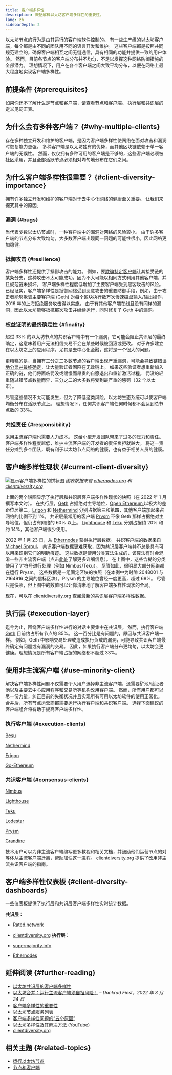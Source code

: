 ```yaml
---
title: 客户端多样性
description: 概括解释以太坊客户端多样性的重要性。
lang: zh
sidebarDepth: 2
---
```


以太坊节点的行为是由其运行的客户端软件控制的。 有一些生产级的以太坊客户端，每个都是由不同的团队用不同的语言开发和维护。 这些客户端都是按照共同规范建立的，确保客户端相互之间无缝通信，具有相同的功能并提供一致的用户体验。 然而，目前各节点的客户端分布并不均匀，不足以发挥这种网络防御措施的全部潜力。 理想情况下，用户在各个客户端之间大致平均分布，以便在网络上最大程度地实现客户端多样性。

## 前提条件 {#prerequisites}

如果你还不了解什么是节点和客户端，请查看[节点和客户端](/developers/docs/nodes-and-clients/)。 [执行层](/glossary/#execution-layer)和[共识层](/glossary/#consensus-layer)的定义见词汇表。

## 为什么会有多种客户端？ {#why-multiple-clients}

存在多种独立开发和维护的客户端，是因为客户端多样性使网络在面对攻击和漏洞时恢复能力更强。 多种客户端是以太坊独有的优势，而其他区块链依赖于单一客户端的无误性。 然而，仅仅拥有多种可用的客户端是不够的，这些客户端必须被社区采用，并且全部活跃节点必须相对均匀地分布在它们之间。

## 为什么客户端多样性很重要？ {#client-diversity-importance}

拥有许多独立开发和维护的客户端对于去中心化网络的健康至关重要。 让我们来探究其中的原因。

### 漏洞 {#bugs}

当代表少数以太坊节点时，一种客户端中的漏洞对网络的风险较小。 由于许多客户端的节点分布大致均匀，大多数客户端出现同一问题的可能性很小，因此网络更加稳健。

### 抵御攻击 {#resilience}

客户端多样性还提供了抵御攻击的能力。 例如，要[欺骗特定客户端](https://x.com/vdWijden/status/1437712249926393858)让其接受链的某条分支，这种攻击不太可能成功，因为不大可能以相同方式利用其他客户端，并且规范链未损坏。 客户端多样性程度低增加了主要客户端受到黑客攻击的风险。 已经证实，客户端多样性是抵御网络受到恶意攻击的重要防御手段，例如，由于攻击者能够欺骗主要客户端 (Geth) 对每个区块执行数万次慢速磁盘输入/输出操作，2016 年的上海拒绝服务攻击得以实施。 由于有其他客户端在线且没有同样的漏洞，因此以太坊能够抵抗那次攻击并继续运行，同时修复了 Geth 中的漏洞。

### 权益证明的最终确定性 {#finality}

超过 33% 的以太坊节点的共识客户端中有一个漏洞，它可能会阻止共识层的最终确定，这意味着用户无法相信交易不会在某些时候被回滚或更改。 对于许多建立在以太坊之上的应用程序，尤其是去中心化金融，这将是一个很大的问题。

<Emoji text="🚨" className="me-4" /> 更糟糕的是，当拥有三分之二多数节点的客户端出现严重漏洞，可能会导致链<a href="https://www.symphonious.net/2021/09/23/what-happens-if-beacon-chain-consensus-fails/" target="_blank">错误地分叉并最终确定</a>，让大量验证者困陷在无效链上。 如果这些验证者想重新加入正确的链，他们将面临罚没或缓慢而昂贵的自愿退出和重新激活过程。 罚没的轻重随过错节点数量而异，三分之二的大多数将受到最严重的惩罚（32 个以太币）。

尽管这些情况不太可能发生，但为了降低这类风险，以太坊生态系统可以使客户端均衡分布在活跃节点上。 理想情况下，任何共识客户端任何时候都不会达到总节点数的 33%。

### 共担责任 {#responsibility}

采用主流客户端也需要人力成本。 这给小型开发团队带来了过多的压力和责任。 客户端多样性程度越低，维护主流客户端的开发者的责任负担就越大。 将这一责任分摊到多个团队，既有利于以太坊节点网络的健康，也有益于相关人员的健康。

## 客户端多样性现状 {#current-client-diversity}

![显示客户端多样性的饼状图](./client-diversity.png) _图表数据来自 [ethernodes.org](https://ethernodes.org) 和 [ clientdiversity.org](https://clientdiversity.org/)_

上面的两个饼图显示了执行层和共识层客户端多样性现状的快照（在 2022 年 1 月撰写本文时）。 在执行层，[Geth](https://geth.ethereum.org/) 占据绝对主导地位，[Open Ethereum ](https://openethereum.github.io/) 以极大的差距位居第二，[Erigon](https://github.com/ledgerwatch/erigon) 和 [Nethermind](https://nethermind.io/) 分别占据第三和第四，其他客户端加起来占网络的比例不到 1%。 共识层最常用的客户端 [Prysm](https://prysmaticlabs.com/#projects) 不像 Geth 那样占据绝对主导地位，但仍占有网络的 60% 以上。 [Lighthouse](https://lighthouse.sigmaprime.io/) 和 [Teku](https://consensys.net/knowledge-base/ethereum-2/teku/) 分别占据约 20% 和约 14%，其他客户端很少使用。

2022 年 1 月 23 日，从 [Ethernodes](https://ethernodes.org) 获得执行层数据。 共识客户端的数据来自 [Michael Sproul](https://github.com/sigp/blockprint)。 共识客户端数据更难获取，因为共识层客户端并不总是具有可以用来识别它们的明确痕迹。 这些数据是使用分类算法生成的，该算法有时会混淆一些非主流客户端（点击[此处](https://x.com/sproulM_/status/1440512518242197516)了解更多详细信息）。 在上图中，这些含糊的分类使用了“/”符号进行处理（例如 Nimbus/Teku）。 尽管如此，很明显大部分网络都在运行 Prysm。 这些数据是一组固定区块的快照（在本例中为时隙 2048001 与 2164916 之间的信标区块），Prysm 的主导地位曾经一度更高，超过 68%。 尽管只是快照，但上图中的数值可以让你清晰地了解客户端多样性现状的全局。

现在，可以在 [clientdiversity.org](https://clientdiversity.org/) 查阅最新的共识层客户端多样性数据。

## 执行层 {#execution-layer}

迄今为止，围绕客户端多样性进行的对话主要集中在共识层。 然而，执行客户端 [Geth](https://geth.ethereum.org) 目前约占所有节点的 85%。 这一百分比是有问题的，原因与共识客户端一样。 例如，Geth 中影响交易处理或造成执行负载的漏洞，可能导致共识客户端最终确定有问题或有漏洞的交易。 因此，如果执行客户端分布更均匀，以太坊会更健康。理想情况是所有客户端占据的网络都不超过 33%。

## 使用非主流客户端 {#use-minority-client}

解决客户端多样性问题不仅需要个人用户选择非主流客户端，还需要矿池/验证者池以及主要去中心应用程序和交易所等机构改用客户端。 然而，所有用户都可以尽一份力量，纠正目前的失衡状况并且实现所有可用以太坊软件的使用正常化。 合并后，所有节点运营商都需要运行执行客户端和共识客户端。 选择下面建议的客户端组合将有助于提高客户端多样性。

### 执行客户端 {#execution-clients}

[Besu](https://www.hyperledger.org/use/besu)

[Nethermind](https://downloads.nethermind.io/)

[Erigon](https://github.com/ledgerwatch/erigon)

[Go-Ethereum](https://geth.ethereum.org/)

### 共识客户端 {#consensus-clients}

[Nimbus](https://nimbus.team/)

[Lighthouse](https://github.com/sigp/lighthouse)

[Teku](https://consensys.net/knowledge-base/ethereum-2/teku/)

[Lodestar](https://github.com/ChainSafe/lodestar)

[Prysm](https://docs.prylabs.network/docs/getting-started)

[Grandine](https://docs.grandine.io/)

技术用户可以为非主流客户端编写更多教程和相关文档，并鼓励他们运营节点的对等体从主流客户端迁离，帮助加快这一进程。 [clientdiversity.org](https://clientdiversity.org/) 提供了改用非主流共识客户端的指南。

## 客户端多样性仪表板 {#client-diversity-dashboards}

一些仪表板提供了执行层和共识层客户端多样性实时统计数据。

**共识层：**

- [Rated.network](https://www.rated.network/)
- [clientdiversity.org](https://clientdiversity.org/) **执行层：**

- [supermajority.info](https://supermajority.info//)
- [Ethernodes](https://ethernodes.org/)

## 延伸阅读 {#further-reading}

- [以太坊共识层的客户端多样性](https://mirror.xyz/jmcook.eth/S7ONEka_0RgtKTZ3-dakPmAHQNPvuj15nh0YGKPFriA)
- [以太坊合并：运行主流客户端须自担风险！](https://dankradfeist.de/ethereum/2022/03/24/run-the-majority-client-at-your-own-peril.html) – _Dankrad Fiest，2022 年 3 月 24 日_
- [客户端多样性的重要性](https://our.status.im/the-importance-of-client-diversity/)
- [以太坊节点服务列表](https://ethereumnodes.com/)
- [客户端多样性问题的“五个原因”](https://notes.ethereum.org/@afhGjrKfTKmksTOtqhB9RQ/BJGj7uh08)
- [以太坊多样性及其解决方法 (YouTube)](https://www.youtube.com/watch?v=1hZgCaiqwfU)
- [clientdiversity.org](https://clientdiversity.org/)

## 相关主题 {#related-topics}

- [运行以太坊节点](/run-a-node/)
- [节点和客户端](/developers/docs/nodes-and-clients/)
